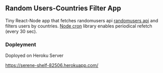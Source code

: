 ## Random Users-Countries Filter App

Tiny React-Node app that fetches randomusers api
[randomusers api](https://randomuser.me/api)
and filters users by countries. [Node cron](https://github.com/node-cron/node-cron) library enables periodical refetch (every 30 sec).

### Dopleyment

Doployed on Heroku Server

https://serene-shelf-82506.herokuapp.com/
